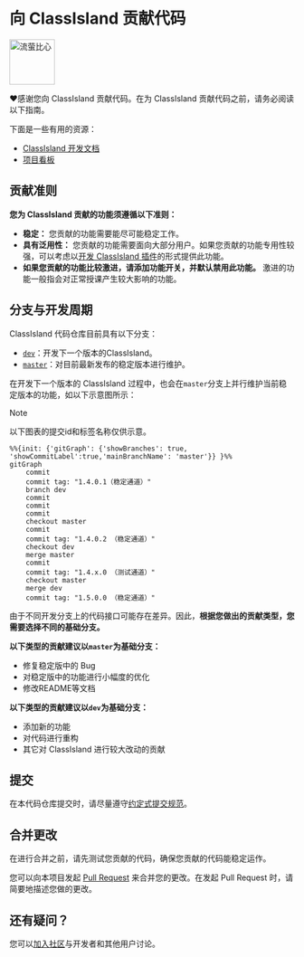 # 向 ClassIsland 贡献代码

<img alt="流萤比心" src="https://github.com/ClassIsland/ClassIsland/assets/55006226/8e053766-9ec8-4d77-b2a0-1bbf4cbf7a4d" height="80px"/>

❤️感谢您向 ClassIsland 贡献代码。在为 ClassIsland 贡献代码之前，请务必阅读以下指南。

下面是一些有用的资源：
- [ClassIsland 开发文档](https://docs.classisland.tech/zh-cn/latest/dev/)
- [项目看板](https://github.com/orgs/ClassIsland/projects/2)

## 贡献准则

**您为 ClassIsland 贡献的功能须遵循以下准则：**

- **稳定：** 您贡献的功能需要能尽可能稳定工作。
- **具有泛用性：** 您贡献的功能需要面向大部分用户。如果您贡献的功能专用性较强，可以考虑以[开发 ClassIsland 插件]()的形式提供此功能。
- **如果您贡献的功能比较激进，请添加功能开关，并默认禁用此功能。** 激进的功能一般指会对正常授课产生较大影响的功能。

## 分支与开发周期

ClassIsland 代码仓库目前具有以下分支：

- [`dev`](https://github.com/HelloWRC/ClassIsland/tree/dev)：开发下一个版本的ClassIsland。
- [`master`](https://github.com/HelloWRC/ClassIsland/tree/master)：对目前最新发布的稳定版本进行维护。

在开发下一个版本的 ClassIsland 过程中，也会在`master`分支上并行维护当前稳定版本的功能，如以下示意图所示：

> [!note]
> 以下图表的提交id和标签名称仅供示意。


```mermaid
%%{init: {'gitGraph': {'showBranches': true, 'showCommitLabel':true,'mainBranchName': 'master'}} }%%
gitGraph
    commit
    commit tag: "1.4.0.1（稳定通道）"
    branch dev
    commit
    commit
    commit
    checkout master
    commit
    commit tag: "1.4.0.2 （稳定通道）"
    checkout dev
    merge master
    commit
    commit tag: "1.4.x.0 （测试通道）"
    checkout master
    merge dev
    commit tag: "1.5.0.0 （稳定通道）"
```

由于不同开发分支上的代码接口可能存在差异。因此，**根据您做出的贡献类型，您需要选择不同的基础分支。**

**以下类型的贡献建议以`master`为基础分支：**

- 修复稳定版中的 Bug
- 对稳定版中的功能进行小幅度的优化
- 修改README等文档

**以下类型的贡献建议以`dev`为基础分支：**

- 添加新的功能
- 对代码进行重构
- 其它对 ClassIsland 进行较大改动的贡献


## 提交

在本代码仓库提交时，请尽量遵守[约定式提交规范](https://www.conventionalcommits.org/zh-hans/v1.0.0/)。

## 合并更改

在进行合并之前，请先测试您贡献的代码，确保您贡献的代码能稳定运作。

您可以向本项目发起 [Pull Request](https://github.com/ClassIsland/ClassIsland/pulls) 来合并您的更改。在发起 Pull Request 时，请简要地描述您做的更改。

## 还有疑问？

您可以[加入社区](README.md#获取帮助加入社区)与开发者和其他用户讨论。